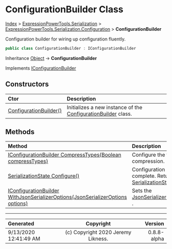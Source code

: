 ﻿# ConfigurationBuilder Class

[Index](../index.md) > [ExpressionPowerTools.Serialization](ExpressionPowerTools.Serialization.a.md) > [ExpressionPowerTools.Serialization.Configuration](ExpressionPowerTools.Serialization.Configuration.n.md) > **ConfigurationBuilder**

Configuration builder for wiring up configuration fluently.

```csharp
public class ConfigurationBuilder : IConfigurationBuilder
```

Inheritance [Object](https://docs.microsoft.com/dotnet/api/system.object) → **ConfigurationBuilder**

Implements  [IConfigurationBuilder](ExpressionPowerTools.Serialization.Signatures.IConfigurationBuilder.i.md) 

## Constructors

| Ctor | Description |
| :-- | :-- |
| [ConfigurationBuilder()](ExpressionPowerTools.Serialization.Configuration.ConfigurationBuilder.ctor.md#configurationbuilder) | Initializes a new instance of the [ConfigurationBuilder](ExpressionPowerTools.Serialization.Configuration.ConfigurationBuilder.cs.md) class. |
## Methods

| Method | Description |
| :-- | :-- |
| [IConfigurationBuilder CompressTypes(Boolean compressTypes)](ExpressionPowerTools.Serialization.Configuration.ConfigurationBuilder.CompressTypes.m.md) | Configure the type compression. |
| [SerializationState Configure()](ExpressionPowerTools.Serialization.Configuration.ConfigurationBuilder.Configure.m.md) | Configuration complete. Return the [SerializationState](ExpressionPowerTools.Serialization.Serializers.SerializationState.cs.md) . |
| [IConfigurationBuilder WithJsonSerializerOptions(JsonSerializerOptions options)](ExpressionPowerTools.Serialization.Configuration.ConfigurationBuilder.WithJsonSerializerOptions.m.md) | Sets the [JsonSerializerOptions](https://docs.microsoft.com/dotnet/api/system.text.json.jsonserializeroptions) . |

---

| Generated | Copyright | Version |
| :-- | :-: | --: |
| 9/13/2020 12:41:49 AM | (c) Copyright 2020 Jeremy Likness. | 0.8.8-alpha |
